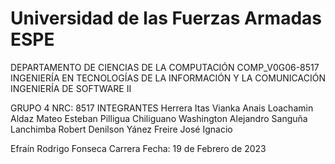 # Universidad de las Fuerzas Armadas ESPE
DEPARTAMENTO DE CIENCIAS DE LA COMPUTACIÓN  COMP_V0G06-8517 
INGENIERÍA EN TECNOLOGÍAS DE LA INFORMACIÓN Y LA COMUNICACIÓN 
INGENIERÍA DE SOFTWARE II 

GRUPO 4
NRC: 8517
INTEGRANTES 
Herrera Itas Vianka Anais 
Loachamin Aldaz Mateo Esteban 
Pilligua Chiliguano Washington Alejandro 
Sanguña Lanchimba Robert Denilson
Yánez Freire José Ignacio 


 
Efraín Rodrigo Fonseca Carrera 
Fecha: 19 de Febrero de 2023 

